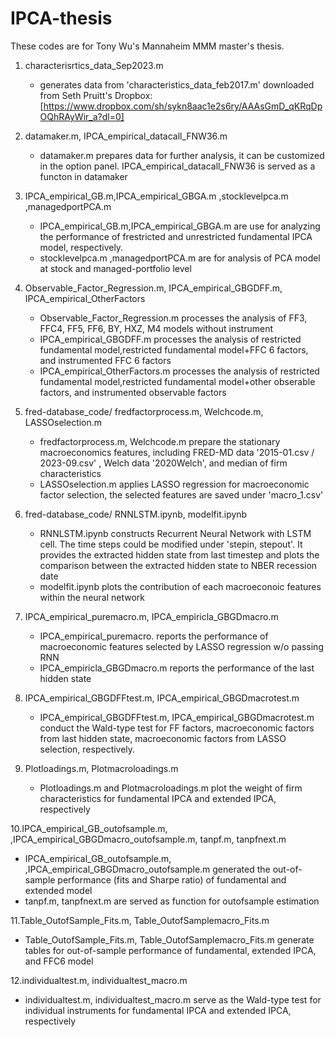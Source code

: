 # IPCA-thesis
These codes are for Tony Wu's Mannaheim MMM master's thesis. 

1. characterisrtics_data_Sep2023.m

   * generates data from 'characteristics_data_feb2017.m' downloaded from Seth Pruitt's Dropbox: [https://www.dropbox.com/sh/sykn8aac1e2s6ry/AAAsGmD_qKRqDpOQhRAyWir_a?dl=0]
   
2. datamaker.m, IPCA_empirical_datacall_FNW36.m

   * datamaker.m prepares data for further analysis, it can be customized in the option panel. IPCA_empirical_datacall_FNW36 is served as a functon in datamaker

3. IPCA_empirical_GB.m,IPCA_empirical_GBGA.m ,stocklevelpca.m ,managedportPCA.m

   * IPCA_empirical_GB.m,IPCA_empirical_GBGA.m are use for analyzing the performance of frestricted and unrestricted fundamental IPCA model, respectively.
   * stocklevelpca.m ,managedportPCA.m are for analysis of PCA model at stock and managed-portfolio level

4. Observable_Factor_Regression.m, IPCA_empirical_GBGDFF.m, IPCA_empirical_OtherFactors

   * Observable_Factor_Regression.m processes the analysis of FF3, FFC4, FF5, FF6, BY, HXZ, M4 models  without instrument
   * IPCA_empirical_GBGDFF.m processes the analysis of restricted fundamental model,restricted fundamental model+FFC 6 factors, and instrumented FFC 6 factors
   * IPCA_empirical_OtherFactors.m processes the analysis of restricted fundamental model,restricted fundamental model+other obserable factors, and instrumented observable factors  

5. fred-database_code/ fredfactorprocess.m, Welchcode.m, LASSOselection.m

   * fredfactorprocess.m, Welchcode.m prepare the stationary macroeconomics features, including FRED-MD data '2015-01.csv / 2023-09.csv' , Welch data '2020Welch', and median of firm characteristics
   * LASSOselection.m applies LASSO regression for macroeconomic factor selection, the selected features are saved under 'macro_1.csv'

6. fred-database_code/ RNNLSTM.ipynb, modelfit.ipynb

   * RNNLSTM.ipynb constructs Recurrent Neural Network with LSTM cell. The time steps could be modified under 'stepin, stepout'. It provides the extracted hidden state from last timestep and plots the comparison between the extracted hidden state to NBER recession date
   * modelfit.ipynb plots the contribution of each macroeconoic features within the neural network

7. IPCA_empirical_puremacro.m, IPCA_empiricla_GBGDmacro.m

   * IPCA_empirical_puremacro. reports the performance of macroeconomic features selected by LASSO regression w/o passing RNN
   * IPCA_empiricla_GBGDmacro.m reports the performance of the last hidden state

8. IPCA_empirical_GBGDFFtest.m, IPCA_empirical_GBGDmacrotest.m
   
   *  IPCA_empirical_GBGDFFtest.m, IPCA_empirical_GBGDmacrotest.m conduct the Wald-type test for FF factors, macroeconomic factors from last hidden state, macroeconomic factors from LASSO selection, respectively.

9. Plotloadings.m, Plotmacroloadings.m
    
   * Plotloadings.m and Plotmacroloadings.m plot the weight of firm characteristics 
    for fundamental IPCA and extended IPCA, respectively

10.IPCA_empirical_GB_outofsample.m, ,IPCA_empirical_GBGDmacro_outofsample.m, tanpf.m, tanpfnext.m

  * IPCA_empirical_GB_outofsample.m, ,IPCA_empirical_GBGDmacro_outofsample.m generated the out-of-sample performance (fits and Sharpe ratio) of fundamental and extended model
  * tanpf.m, tanpfnext.m are served as function for outofsample estimation

11.Table_OutofSample_Fits.m, Table_OutofSamplemacro_Fits.m

  * Table_OutofSample_Fits.m, Table_OutofSamplemacro_Fits.m generate tables for out-of-sample performance of fundamental, extended IPCA, and FFC6 model

12.individualtest.m, individualtest_macro.m 

  *  individualtest.m, individualtest_macro.m serve as the Wald-type test for individual instruments for fundamental IPCA and extended IPCA, respectively





